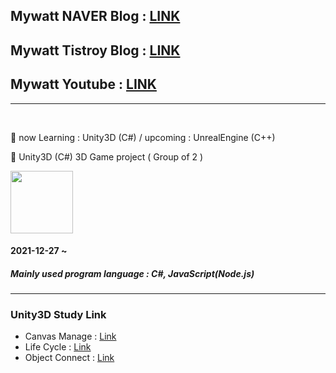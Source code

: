 ## Mywatt NAVER Blog : [LINK][naverLink]
## Mywatt Tistroy Blog : [LINK][tistory]
## Mywatt Youtube : [LINK][youtube]
---

<br />

🌱 now Learning : Unity3D (C#) / upcoming : UnrealEngine (C++)    

👯 Unity3D (C#) 3D Game project ( Group of 2 ) 

<img src="https://user-images.githubusercontent.com/26586104/149724911-88f90334-8e08-44ee-b11b-35a312c9cc86.png"  width="100" height="100"/>


#### 2021-12-27 ~   

##### Mainly used program language : C#, JavaScript(Node.js)

---

### Unity3D Study Link
* Canvas Manage : [Link][canvasLink] 
* Life Cycle : [Link][lifeLink]
* Object Connect : [Link][connectLink]


### 






[naverLink]: https://blog.naver.com/padamu1
[tistory]: https://pamechanic.tistory.com/
[youtube]: https://www.youtube.com/channel/UCbYFX84E_7M1N-NJsF6zBGg/featured
[canvasLink]:https://blog.naver.com/padamu1/222602959312
[lifeLink]:https://blog.naver.com/padamu1/222606713864
[connectLink]:https://blog.naver.com/padamu1/222612976964



<!--
**padamu1/padamu1** is a ✨ _special_ ✨ repository because its `README.md` (this file) appears on your GitHub profile.

Here are some ideas to get you started:

- 🔭 I’m currently working on ...
- 🌱 I’m currently learning ...
- 👯 I’m looking to collaborate on ...
- 🤔 I’m looking for help with ...
- 💬 Ask me about ...
- 📫 How to reach me: ...
- 😄 Pronouns: ...
- ⚡ Fun fact: ...
-->
